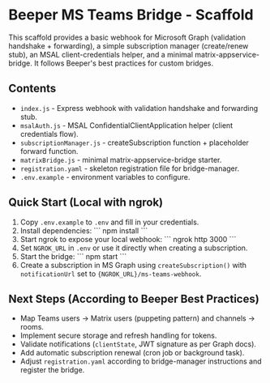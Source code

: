 # Beeper MS Teams Bridge - Scaffold

This scaffold provides a basic webhook for Microsoft Graph (validation handshake + forwarding), a simple subscription manager (create/renew stub), an MSAL client-credentials helper, and a minimal matrix-appservice-bridge. It follows Beeper's best practices for custom bridges.

## Contents

- `index.js` - Express webhook with validation handshake and forwarding stub.
- `msalAuth.js` - MSAL ConfidentialClientApplication helper (client credentials flow).
- `subscriptionManager.js` - createSubscription function + placeholder forward function.
- `matrixBridge.js` - minimal matrix-appservice-bridge starter.
- `registration.yaml` - skeleton registration file for bridge-manager.
- `.env.example` - environment variables to configure.

## Quick Start (Local with ngrok)

1. Copy `.env.example` to `.env` and fill in your credentials.
2. Install dependencies:
\`\`\`
npm install
\`\`\`
3. Start ngrok to expose your local webhook:
\`\`\`
ngrok http 3000
\`\`\`
4. Set `NGROK_URL` in `.env` or use it directly when creating a subscription.
5. Start the bridge:
\`\`\`
npm start
\`\`\`
6. Create a subscription in MS Graph using `createSubscription()` with `notificationUrl` set to `{NGROK_URL}/ms-teams-webhook`.

## Next Steps (According to Beeper Best Practices)

- Map Teams users → Matrix users (puppeting pattern) and channels → rooms.
- Implement secure storage and refresh handling for tokens.
- Validate notifications (`clientState`, JWT signature as per Graph docs).
- Add automatic subscription renewal (cron job or background task).
- Adjust `registration.yaml` according to bridge-manager instructions and register the bridge.
